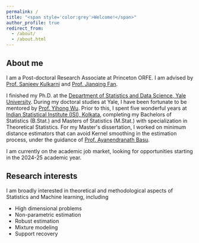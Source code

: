 ```yaml
---
permalink: /
title: "<span style='color:grey'>Welcome!</span>"
author_profile: true
redirect_from: 
  - /about/
  - /about.html
---
```


## About me

I am a Post-doctoral Research Associate at Princeton ORFE. I am advised by [Prof. Sanjeev Kulkarni](https://www.princeton.edu/~kulkarni/) and [Prof. Jianqing Fan](https://fan.princeton.edu/).

I finished my Ph.D. at the [Department of Statistics and Data Science, Yale University](https://statistics.yale.edu/). During my doctoral studies at Yale, I have been fortunate to be mentored by [Prof. Yihong Wu](http://www.stat.yale.edu/~yw562/). Prior to this, I spent five wonderful years at [Indian Statistical Institute (ISI), Kolkata](https://www.isical.ac.in/), completing my Bachelors of Statistics (B.Stat.) and Masters of Statistics (M.Stat.) with specialization in Theoretical Statistics. For my Master's dissertation, I worked on minimum distance estimators that can avoid Kernel smoothing in the estimation process, under the guidance of [Prof. Ayanendranath Basu](https://www.isical.ac.in/~ayanbasu/).

I am currently on the academic job market, looking for opportunities starting in the 2024-25 academic year.

## Research interests

I am broadly interested in theoretical and methodological aspects of Statistics and Machine learning, including

* High dimensional problems
* Non-parametric estimation
* Robust estimation
* Mixture modeling
* Support recovery

